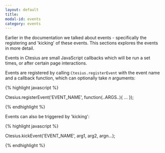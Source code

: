 ```yaml
---
layout: default
title:
modal-id: events
category: events
---
```

Earlier in the documentation we talked about events - specifically the registering and 'kicking' of these events. This sections explores the events in more detail.

Events in Ctesius are small JavaScript callbacks which will be run a set times, or after certain page interactions.

Events are registered by calling ``Ctesius.registerEvent`` with the event name and a callback function, which can optionally take *n* arguments:

{% highlight javascript %}

Ctesius.registerEvent('EVENT_NAME', function(..ARGS..){
    ...
});

{% endhighlight %}

Events can also be triggered by 'kicking':

{% highlight javascript %}

Ctesius.kickEvent('EVENT_NAME', arg1, arg2, argn...);

{% endhighlight %}